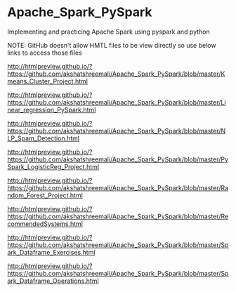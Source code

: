 # Apache_Spark_PySpark
Implementing and practicing Apache Spark using pyspark and python

NOTE: GitHub doesn't allow HMTL files to be view directly
so use below links to access those files

http://htmlpreview.github.io/?https://github.com/akshatshreemali/Apache_Spark_PySpark/blob/master/Kmeans_Cluster_Project.html

http://htmlpreview.github.io/?https://github.com/akshatshreemali/Apache_Spark_PySpark/blob/master/Linear_regression_PySpark.html

http://htmlpreview.github.io/?https://github.com/akshatshreemali/Apache_Spark_PySpark/blob/master/NLP_Spam_Detection.html

http://htmlpreview.github.io/?https://github.com/akshatshreemali/Apache_Spark_PySpark/blob/master/PySpark_LogisticReg_Project.html

http://htmlpreview.github.io/?https://github.com/akshatshreemali/Apache_Spark_PySpark/blob/master/Random_Forest_Project.html

http://htmlpreview.github.io/?https://github.com/akshatshreemali/Apache_Spark_PySpark/blob/master/RecommendedSystems.html

http://htmlpreview.github.io/?https://github.com/akshatshreemali/Apache_Spark_PySpark/blob/master/Spark_Dataframe_Exercises.html

http://htmlpreview.github.io/?https://github.com/akshatshreemali/Apache_Spark_PySpark/blob/master/Spark_Dataframe_Operations.html
